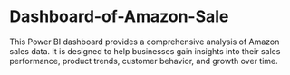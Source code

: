 # Dashboard-of-Amazon-Sale
This Power BI dashboard provides a comprehensive analysis of Amazon sales data. It is designed to help businesses gain insights into their sales performance, product trends, customer behavior, and  growth over time.

